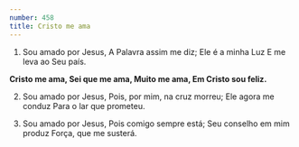 ```yaml
---
number: 458
title: Cristo me ama
---
```


1. Sou amado por Jesus,
  A Palavra assim me diz;
  Ele é a minha Luz
  E me leva ao Seu país.

  __Cristo me ama,
  Sei que me ama,
  Muito me ama,
  Em Cristo sou feliz.__

2. Sou amado por Jesus,
  Pois, por mim, na cruz morreu;
  Ele agora me conduz
  Para o lar que prometeu.

3. Sou amado por Jesus,
  Pois comigo sempre está;
  Seu conselho em mim produz
  Força, que me susterá.
